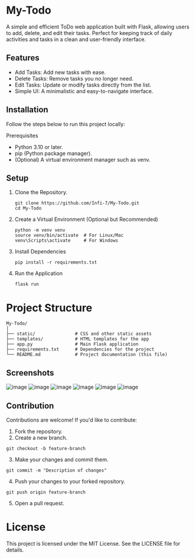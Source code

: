 # My-Todo
A simple and efficient ToDo web application built with Flask, allowing users to add, delete, and edit their tasks. Perfect for keeping track of daily activities and tasks in a clean and user-friendly interface.

## Features
- Add Tasks: Add new tasks with ease.
- Delete Tasks: Remove tasks you no longer need.
- Edit Tasks: Update or modify tasks directly from the list.
- Simple UI: A minimalistic and easy-to-navigate interface.

## Installation
Follow the steps below to run this project locally:

Prerequisites
- Python 3.10 or later.
- pip (Python package manager).
- (Optional) A virtual environment manager such as venv.

## Setup
1. Clone the Repository.
   ```
   git clone https://github.com/Infi-7/My-Todo.git  
   cd My-Todo
   ```
2. Create a Virtual Environment (Optional but Recommended)
   ```
   python -m venv venv  
   source venv/bin/activate  # For Linux/Mac  
   venv\Scripts\activate     # For Windows 
   ```
3. Install Dependencies
   ```
   pip install -r requirements.txt  
   ```
4. Run the Application
   ```
   flask run
   ```

# Project Structure 
```
My-Todo/  
│  
├── static/               # CSS and other static assets  
├── templates/            # HTML templates for the app  
├── app.py                # Main Flask application  
├── requirements.txt      # Dependencies for the project  
└── README.md             # Project documentation (this file)  
```

## Screenshots
![image](https://github.com/user-attachments/assets/9e2e069d-c358-4e5e-ad72-90505e8ab7e2)
![image](https://github.com/user-attachments/assets/29306f7b-a238-4d16-875d-04ea2da0ad7d)
![image](https://github.com/user-attachments/assets/1f6fa897-cb4f-418d-bf2a-2c55204c4061)
![image](https://github.com/user-attachments/assets/53212312-4f89-4c17-a3d1-493676d95920)
![image](https://github.com/user-attachments/assets/91d04555-4f10-4a9a-ac2a-02ed587b869c)
![image](https://github.com/user-attachments/assets/aaf6bac1-36a6-473c-a6d5-7589caffa37c)

## Contribution
Contributions are welcome! If you'd like to contribute:
1. Fork the repository.
2. Create a new branch.
  ```
  git checkout -b feature-branch  
  ```
3. Make your changes and commit them.
  ```
  git commit -m "Description of changes"
  ```
4. Push your changes to your forked repository.
  ```
  git push origin feature-branch  
  ```
5. Open a pull request.

# License
This project is licensed under the MIT License. See the LICENSE file for details.



